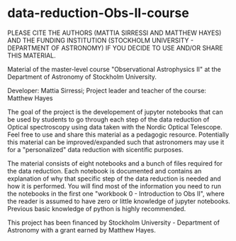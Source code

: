 # data-reduction-Obs-II-course

PLEASE CITE THE AUTHORS (MATTIA SIRRESSI AND MATTHEW HAYES) AND THE FUNDING INSTITUTION (STOCKHOLM UNIVERSITY - DEPARTMENT OF ASTRONOMY) IF YOU DECIDE TO USE AND/OR SHARE THIS MATERIAL.

Material of the master-level course "Observational Astrophysics II" at the Department of Astronomy of Stockholm University.

Developer: Mattia Sirressi;
Project leader and teacher of the course: Matthew Hayes

The goal of the project is the developement of jupyter notebooks that can be used by students to go through each step of the data reduction 
of Optical spectroscopy using data taken with the Nordic Optical Telescope.
Feel free to use and share this material as a pedagogic resource. 
Potentially this material can be improved/expanded such that astronomers may use it for a "personalized" data reduction with sicentific purposes.

The material consists of eight notebooks and a bunch of files required for the data reduction. 
Each notebook is documented and contains an explanation of why that specific step of the data reduction is needed and how it is performed.
You will find most of the information you need to run the notebooks in the first one "workbook 0 - Introduction to Obs II", where the reader is assumed to have zero or little knowledge of jupyter notebooks. Previous basic knowledge of python is highly recommended.


This project has been financed by Stockholm University - Department of Astronomy with a grant earned by Matthew Hayes.


